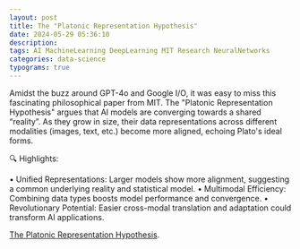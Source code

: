 ```yaml
---
layout: post
title: The "Platonic Representation Hypothesis"
date: 2024-05-29 05:36:10
description: 
tags: AI MachineLearning DeepLearning MIT Research NeuralNetworks
categories: data-science
typograms: true
---
```


Amidst the buzz around GPT-4o and Google I/O, it was easy to miss this fascinating philosophical paper from MIT. The "Platonic Representation Hypothesis" argues that AI models are converging towards a shared “reality”. As they grow in size, their data representations across different modalities (images, text, etc.) become more aligned, echoing Plato's ideal forms.

🔍 Highlights:

• Unified Representations: Larger models show more alignment, suggesting a common underlying reality and statistical model.
• Multimodal Efficiency: Combining data types boosts model performance and convergence.
• Revolutionary Potential: Easier cross-modal translation and adaptation could transform AI applications.

[The Platonic Representation Hypothesis](https://phillipi.github.io/prh/?utm_source=substack&utm_medium=email).
